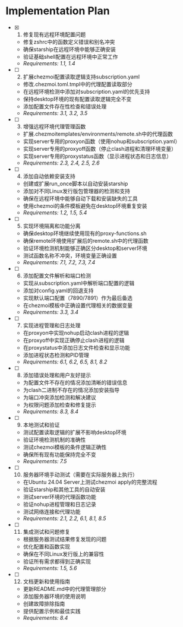 # Implementation Plan

- [x] 1. 修复现有远程环境配置问题
  - 修复zshrc中的函数定义错误和别名冲突
  - 确保starship在远程环境中能够正确安装
  - 验证基础shell配置在远程环境中正常工作
  - _Requirements: 1.1, 1.4_

- [ ] 2. 扩展chezmoi配置读取逻辑支持subscription.yaml
  - 修改.chezmoi.toml.tmpl中的代理配置读取部分
  - 在远程环境检测中添加对subscription.yaml的优先支持
  - 保持desktop环境的现有配置读取逻辑完全不变
  - 添加配置文件存在性检查和错误处理
  - _Requirements: 3.1, 3.2, 3.5_

- [ ] 3. 增强远程环境代理管理函数
  - 扩展.chezmoitemplates/environments/remote.sh中的代理函数
  - 实现server专用的proxyon函数（使用nohup和subscription.yaml）
  - 实现server专用的proxyoff函数（停止clash进程和清理环境变量）
  - 实现server专用的proxystatus函数（显示进程状态和日志信息）
  - _Requirements: 2.3, 2.4, 2.5, 2.6_

- [ ] 4. 添加自动依赖安装支持
  - 创建或扩展run_once脚本以自动安装starship
  - 添加对不同Linux发行版包管理器的检测和支持
  - 确保在远程环境中能够自动下载和安装缺失的工具
  - 使用chezmoi的条件模板避免在desktop环境重复安装
  - _Requirements: 1.2, 1.5, 5.4_

- [ ] 5. 实现环境隔离和功能分离
  - 确保desktop环境继续使用现有的proxy-functions.sh
  - 确保remote环境使用扩展后的remote.sh中的代理函数
  - 验证环境检测机制能够正确区分desktop和server环境
  - 测试函数名称不冲突，环境变量正确设置
  - _Requirements: 7.1, 7.2, 7.3, 7.4_

- [ ] 6. 添加配置文件解析和端口检测
  - 实现从subscription.yaml中解析端口配置的逻辑
  - 添加对config.yaml的回退支持
  - 实现默认端口配置（7890/7891）作为最后备选
  - 在chezmoi模板中正确设置代理相关的数据变量
  - _Requirements: 3.3, 3.4_

- [ ] 7. 实现进程管理和日志处理
  - 在proxyon中实现nohup启动clash进程的逻辑
  - 在proxyoff中实现正确停止clash进程的逻辑
  - 在proxystatus中添加日志文件检查和显示功能
  - 添加进程状态检测和PID管理
  - _Requirements: 6.1, 6.2, 6.5, 8.1, 8.2_

- [ ] 8. 添加错误处理和用户友好提示
  - 为配置文件不存在的情况添加清晰的错误信息
  - 为clash二进制不存在的情况添加安装指导
  - 为端口冲突添加检测和解决建议
  - 为权限问题添加检查和修复提示
  - _Requirements: 8.3, 8.4_

- [ ] 9. 本地测试和验证
  - 测试配置读取逻辑的扩展不影响desktop环境
  - 验证环境检测机制的准确性
  - 测试chezmoi模板的条件逻辑正确性
  - 确保所有现有功能保持完全不变
  - _Requirements: 7.5_

- [ ] 10. 服务器环境手动测试（需要在实际服务器上执行）
  - 在Ubuntu 24.04 Server上测试chezmoi apply的完整流程
  - 验证starship和其他工具的自动安装
  - 测试server环境的代理函数功能
  - 验证nohup进程管理和日志记录
  - 测试网络连接和代理功能
  - _Requirements: 2.1, 2.2, 6.1, 8.1, 8.5_

- [ ] 11. 集成测试和问题修复
  - 根据服务器测试结果修复发现的问题
  - 优化配置和函数实现
  - 确保在不同Linux发行版上的兼容性
  - 验证所有需求都得到正确实现
  - _Requirements: 1.5, 5.6_

- [ ] 12. 文档更新和使用指南
  - 更新README.md中的代理管理部分
  - 添加服务器环境的使用说明
  - 创建故障排除指南
  - 提供配置示例和最佳实践
  - _Requirements: 8.4_